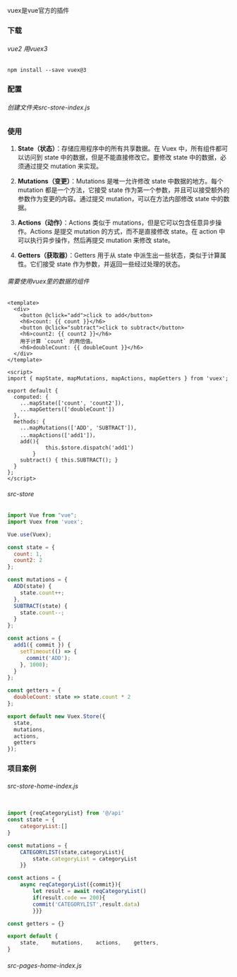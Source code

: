 vuex是vue官方的插件
### 下载
###### vue2 用vuex3
`npm install --save vuex@3`
### 配置
###### 创建文件夹src-store-index.js
### 使用
1. **State（状态）**：存储应用程序中的所有共享数据。在 Vuex 中，所有组件都可以访问到 state 中的数据，但是不能直接修改它。要修改 state 中的数据，必须通过提交 mutation 来实现。
    
2. **Mutations（变更）**：Mutations 是唯一允许修改 state 中数据的地方。每个 mutation 都是一个方法，它接受 state 作为第一个参数，并且可以接受额外的参数作为变更的内容。通过提交 mutation，可以在方法内部修改 state 中的数据。
    
3. **Actions（动作）**：Actions 类似于 mutations，但是它可以包含任意异步操作。Actions 是提交 mutation 的方式，而不是直接修改 state。在 action 中可以执行异步操作，然后再提交 mutation 来修改 state。
    
4. **Getters（获取器）**：Getters 用于从 state 中派生出一些状态，类似于计算属性。它们接受 state 作为参数，并返回一些经过处理的状态。
###### 需要使用vuex里的数据的组件

```vue
<template>
  <div>
    <button @click="add">click to add</button>
    <h6>count: {{ count }}</h6>
    <button @click="subtract">click to subtract</button>
    <h6>count2: {{ count2 }}</h6>
    用于计算 `count` 的两倍值。
    <h6>doubleCount: {{ doubleCount }}</h6>
  </div>
</template>

<script>
import { mapState, mapMutations, mapActions, mapGetters } from 'vuex';

export default {
  computed: {
    ...mapState(['count', 'count2']),
    ...mapGetters(['doubleCount'])
  },
  methods: {
    ...mapMutations(['ADD', 'SUBTRACT']),
    ...mapActions(['add1'])，
    add(){
            this.$store.dispatch('add1')
        }
    subtract() { this.SUBTRACT(); }
  }
};
</script>
```
###### src-store
```js
import Vue from "vue";
import Vuex from 'vuex';

Vue.use(Vuex);

const state = {
  count: 1,
  count2: 2
};

const mutations = {
  ADD(state) {
    state.count++;
  },
  SUBTRACT(state) {
    state.count--;
  }
};

const actions = {
  add1({ commit }) {
    setTimeout(() => {
      commit('ADD');
    }, 1000);
  }
};

const getters = {
  doubleCount: state => state.count * 2
};

export default new Vuex.Store({
  state,
  mutations,
  actions,
  getters
});


```


### 项目案例
###### src-store-home-index.js
```js

import {reqCategoryList} from '@/api'  
const state = {
    categoryList:[]
}

const mutations = {
    CATEGORYLIST(state,categoryList){
        state.categoryList = categoryList
    }}

const actions = {
    async reqCategoryList({commit}){
        let result = await reqCategoryList()
        if(result.code == 200){
        commit('CATEGORYLIST',result.data)
        }}}

const getters = {}

export default {
    state,    mutations,    actions,    getters,
}
```
###### src-pages-home-index.js

```js

```
